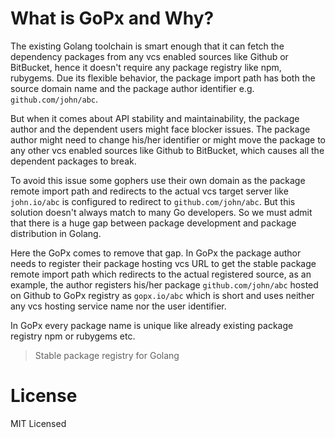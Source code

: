 # What is GoPx and Why?

The existing Golang toolchain is smart enough that it can fetch the dependency packages from any vcs enabled sources like Github or BitBucket, hence it doesn't require any package registry like npm, rubygems. Due its flexible behavior, the package import path has both the source domain name and the package author identifier e.g. `github.com/john/abc`.

But when it comes about API stability and maintainability, the package author and the dependent users might face blocker issues. The package author might need to change his/her identifier or might move the package to any other vcs enabled sources like Github to BitBucket, which causes all the dependent packages to break.

To avoid this issue some gophers use their own domain as the package remote import path and redirects to the actual vcs target server like `john.io/abc` is configured to redirect to `github.com/john/abc`. But this solution doesn't always match to many Go developers. So we must admit that there is a huge gap between package development and package distribution in Golang.

Here the GoPx comes to remove that gap. In GoPx the package author needs to register their package hosting vcs URL to get the stable package remote import path which redirects to the actual registered source, as an example, the author registers his/her package `github.com/john/abc` hosted on Github to GoPx registry as `gopx.io/abc` which is short and uses neither any vcs hosting service name nor the user identifier.

In GoPx every package name is unique like already existing package registry npm or rubygems  etc.

> Stable package registry for Golang

# License

MIT Licensed

